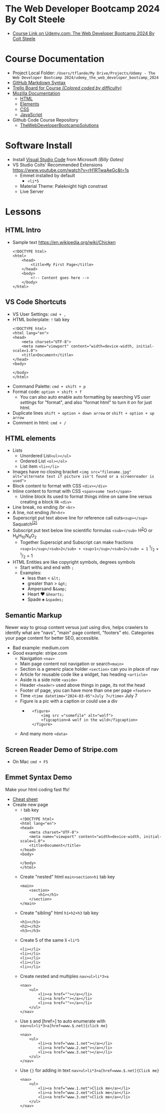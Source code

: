
# The Web Developer Bootcamp 2024 By Colt Steele

- [Course Link on Udemy.com: The Web Developer Bootcamp 2024 By Colt Steele](https://www.udemy.com/share/101W9C3@tnDbvQIOfdQtnl4Ik-tzoOyk3E8v5IoZV1TSct5vvUCZb89h8-mBdqoGD9aHCYHM/)


# Course Documentation
- Project Local Folder: ```/Users/tflande/My Drive/Projects/Udemy - The Web Developer Bootcamp 2024/udemy_the_web_developer_bootcamp_2024```
- [GitHub Markdown Syntax](https://docs.github.com/en/get-started/writing-on-github/getting-started-with-writing-and-formatting-on-github/basic-writing-and-formatting-syntax)
- [Trello Board for Course *(Colored coded by difficulty)*](https://trello.com/b/0PVRE1XQ/web-developer-bootcamp)
- [Mozilla Documentation](https://developer.mozilla.org/en-US/docs/Web) 
    - [HTML](https://developer.mozilla.org/en-US/docs/Web/HTML)
    - [Elements](https://developer.mozilla.org/en-US/docs/Web/HTML/Element)
    - [CSS](https://developer.mozilla.org/en-US/docs/Web/CSS)
    - [JavaScript](https://developer.mozilla.org/en-US/docs/Web/JavaScript)
- Github Code Course Repository
  - [TheWebDeveloperBootcampSolutions](https://github.com/Colt/TheWebDeveloperBootcampSolutions)

# Software Install
- Install [Visual Studio Code](https://code.visualstudio.com/Download) from Microsoft *(Billy Gates)*
- VS Studio Colts' Recommended Extensions https://www.youtube.com/watch?v=rH1RTwaAeGc&t=1s
  - Emmet installed by default
    - `<li*5`
  - Material Theme: Paleknight high constrast
  - Live Server


# Lessons
## HTML Intro
- Sample text https://en.wikipedia.org/wiki/Chicken
    ```
    <!DOCTYPE html>
    <html>
        <head>
            <title>My First Page</title>
        </head>
        <body>
            <!-- Content goes here -->
        </body>
    </html>
    ```


## VS Code Shortcuts
- VS User Settings: `cmd + ,`
- HTML boilerplate: `!` tab key
    ```
    <!DOCTYPE html>
    <html lang="en">
    <head>
        <meta charset="UTF-8">
        <meta name="viewport" content="width=device-width, initial-scale=1.0">
        <title>Document</title>
    </head>
    <body>
        
    </body>
    </html>
    ```
- Command Palette: `cmd + shift + p`
- Format code: `option + shift + f`
    - You can also auto enable auto formatting by searching VS *user settings* for "format", and also "format html" to turn it on for just html.
- Duplicate lines `shift + option + down arrow` or  `shift + option + up arrow`
- Comment in html: `cmd + /`

## HTML elements
- Lists
    - Unordered List`<ul></ul>`
    - Ordered List `<ol></ol>`
    - List item `<li></li>`
- Images have no closing bracket `<img src="filename.jpg" alt="alternate text if picture isn't found or a screenreader is used">`
- Block content to format with CSS `<div></div>`
- Inline content to format with CSS `<span>some text</span>`
    - Unline block its used to format things inline on same line versus creating a block lik `<div>`
- Line break, no ending /br `<br>`
- A line, not ending /hr`<hr>`
- Superscript put text above line for reference call outs`<sup></sup>`   Saquatch<sup><a href="somepage.html">[2]</a></sup>
- Subscript put text below line scientific formulas `<sub></sub>`   H<sup><a href="somepage.html">2</a></sup>O or H<sub>8</sub>H<sub>10</sub>N<sub>4</sub>O<sub>2</sub>
  - Together Superscipt and Subscript can make fractions `<sup>1</sup>/<sub>2</sub> + <sup>1</sup>/<sub>2</sub> = 1`   <sup>1</sup>/<sub>2</sub> + <sup>1</sup>/<sub>2</sub> = 1   
- HTML Entities are like copyright symbols, degrees symbols
    - Start with`&` and end with `;`
    - Examples:
        - less than &lt; `&lt;`
        - greater than &gt; `&gt;`
        - Ampersand &amp;`&amp;`
        - Heart &hearts; `&hearts;`
        - Spade &spades; `&spades;`

## Semantic Markup 
Newer way to group content versus just using divs, helps crawlers to identify what are "navs", "main" page content, "footers" etc. Categories your page content for better SEO, accessible.
- Bad example: medium.com
- Good example: stripe.com
    - Navigation `<nav>`
    - Main page content not navigation or search`<main>`
    - Section is a generic place holder `<section>` can you in place of nav
    - Article for reusable code like a widget, has heading `<article>`
    - Aside is a side note `<aside>`
    - Header `<header>` used above things in page, its not the head
    - Footer of page, you can have more than one per page `<footer>`
    - Time `<time datetime="2024-03-05">July 7</time>`  <time datetime="2024-03-05">July 7</time>
    - Figure is a pic with a caption or could use a div
        - ```
            <figure>
                <img src ="somefile" alt="wolf">
                <figcaption>A wolf in the wild</figcaption>
            </figure>
            ``` 
    - And many more `<data>`

## Screen Reader Demo of Stripe.com
- On Mac `cmd + F5`
    
## Emmet Syntax Demo
Make your html coding fast ffs!
- [Cheat sheet](https://docs.emmet.io/cheat-sheet/)
- Create new page
    - `!` tab key
        ```
        <!DOCTYPE html>
        <html lang="en">
        <head>
            <meta charset="UTF-8">
            <meta name="viewport" content="width=device-width, initial-scale=1.0">
            <title>Document</title>
        </head>
        <body>
            
        </body>
        </html>
        ```
    - Create "nested" html `main>section>h1` tab key
        ```
        <main>
            <section>
                <h1></h1>
            </section>
        </main>
        ```
    - Create "sibling" html `h1+h2+h3` tab key
        ```
        <h1></h1>
        <h2></h2>
        <h3></h3>
        ```
    - Create 5 of the same li `<li*5`
        ```
        <li></li>
        <li></li>
        <li></li>
        <li></li>
        <li></li>
        ```
    - Create nested and multiples `nav>ul>li*3>a`
        ```
        <nav>
            <ul>
                <li><a href=""></a></li>
                <li><a href=""></a></li>
                <li><a href=""></a></li>
            </ul>
        </nav>
        ```
    - Use  `$` and [href=] to auto enumerate with `nav>ul>li*3>a[href=www.$.net]{click me}`
        ```
        <nav>
            <ul>
                <li><a href="www.1.net"></a></li>
                <li><a href="www.2.net"></a></li>
                <li><a href="www.3.net"></a></li>
            </ul>
        </nav>
        ```
    - Use `{}` for adding in text `nav>ul>li*3>a[href=www.$.net]{Click me}`
        ```
        <nav>
            <ul>
                <li><a href="www.1.net">Click me</a></li>
                <li><a href="www.2.net">Click me</a></li>
                <li><a href="www.3.net">Click me</a></li>
            </ul>
        </nav>
        ```
